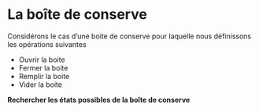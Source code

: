 # La boîte de conserve 

Considérons le cas d’une boite de conserve pour laquelle nous définissons les opérations suivantes

- Ouvrir la boite
- Fermer la boite
- Remplir la boite
- Vider la boite

**Rechercher les états possibles de la boîte de conserve**
